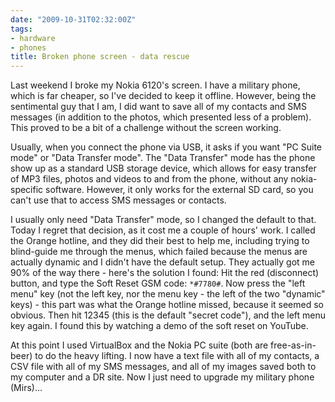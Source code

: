 ```yaml
---
date: "2009-10-31T02:32:00Z"
tags:
- hardware
- phones
title: Broken phone screen - data rescue
---
```


Last weekend I broke my Nokia 6120's screen. I have a military phone, which is
far cheaper, so I've decided to keep it offline. However, being the sentimental
guy that I am, I did want to save all of my contacts and SMS messages (in
addition to the photos, which presented less of a problem). This proved to be a
bit of a challenge without the screen working.

Usually, when you connect the phone via USB, it asks if you want "PC Suite
mode" or "Data Transfer mode". The "Data Transfer" mode has the phone show up
as a standard USB storage device, which allows for easy transfer of MP3 files,
photos and videos to and from the phone, without any nokia-specific software.
However, it only works for the external SD card, so you can't use that to
access SMS messages or contacts.

I usually only need "Data Transfer" mode, so I changed the default to that.
Today I regret that decision, as it cost me a couple of hours' work. I called
the Orange hotline, and they did their best to help me, including trying to
blind-guide me through the menus, which failed because the menus are actually
dynamic and I didn't have the default setup. They actually got me 90% of the
way there - here's the solution I found: Hit the red (disconnect) button, and
type the Soft Reset GSM code: `*#7780#`. Now press the "left menu" key (not the
left key, nor the menu key - the left of the two "dynamic" keys) - this part
was what the Orange hotline missed, because it seemed so obvious. Then hit
12345 (this is the default "secret code"), and the left menu key again. I found
this by watching a demo of the soft reset on YouTube.

At this point I used VirtualBox and the Nokia PC suite (both are
free-as-in-beer) to do the heavy lifting. I now have a text file with all of my
contacts, a CSV file with all of my SMS messages, and all of my images saved
both to my computer and a DR site. Now I just need to upgrade my military phone
(Mirs)...
